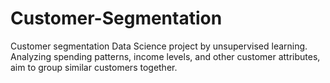 # Customer-Segmentation
Customer segmentation  Data Science project by unsupervised learning. Analyzing spending patterns, income levels, and other customer attributes, aim to group similar customers together.
